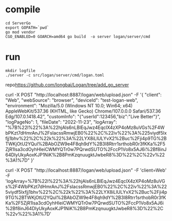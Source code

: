 # compile
```
cd ServerGo
export GOPATH=`pwd`
go mod vendor
CGO_ENABLED=0 GOARCH=amd64 go build  -o server logan/server/cmd
```

# run

```
mkdir logfile
./server -c src/logan/server/cmd/logan.toml
```


repo<https://github.com/longbai/Logan/tree/add_go_server>


curl -X POST "http://localhost:8887/logan/web/upload.json" -F '{
  "client": "Web",
  "webSource": "browser",
  "deviceId": "test-logan-web",
  "environment": "Mozilla/5.0 (Windows NT 10.0; Win64; x64) AppleWebKit/537.36 (KHTML, like Gecko) Chrome/107.0.0.0 Safari/537.36 Edg/107.0.1418.42",
  "customInfo": "{\"userId\":123456,\"biz\":\"Live Better\"}",
  "logPageNo": 1,
  "fileDate": "2022-11-23",
  "logArray": "%7B%22l%22%3A%22hjAls6nLBlEqJwz4EqclX4zXP4oMz8uVGs%2F4WbPKzt7dHmrAnJ%2FsIacssRmwjEB0%22%2C%22iv%22%3A%225viydf5lxfjj1bhv%22%2C%22k%22%3A%22LYX8iLlULYvX2%2Buc%2Fji4p9TG%2BTWKjOtU2YQul%2BAbOZW9e4F8qh9dY%2B3l8Rtrr1srthobR0r3fKKa%2F5ZjR1lsa3cdOyhHIeiCWMYQTr0w7PQrwdSUTO%2FccP1Vo8x5AJ6i%2Bf8inJ64DlyUkyAoxKJP1NiK%2B8PmKzqnuugktJwbeR8%3D%22%2C%22v%22%3A1%7D"
}'


curl -X POST "http://localhost:8887/logan/web/upload.json" -F 'client=Web' -F 'logArray=%7B%22l%22%3A%22hjAls6nLBlEqJwz4EqclX4zXP4oMz8uVGs%2F4WbPKzt7dHmrAnJ%2FsIacssRmwjEB0%22%2C%22iv%22%3A%225viydf5lxfjj1bhv%22%2C%22k%22%3A%22LYX8iLlULYvX2%2Buc%2Fji4p9TG%2BTWKjOtU2YQul%2BAbOZW9e4F8qh9dY%2B3l8Rtrr1srthobR0r3fKKa%2F5ZjR1lsa3cdOyhHIeiCWMYQTr0w7PQrwdSUTO%2FccP1Vo8x5AJ6i%2Bf8inJ64DlyUkyAoxKJP1NiK%2B8PmKzqnuugktJwbeR8%3D%22%2C%22v%22%3A1%7D'
